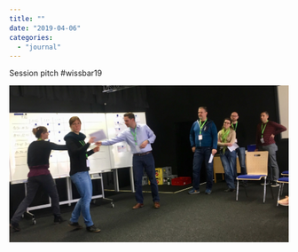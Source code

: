 ```yaml
---
title: ""
date: "2019-04-06"
categories: 
  - "journal"
---
```


Session pitch #wissbar19

![](images/e9c0b87a55.jpg)
